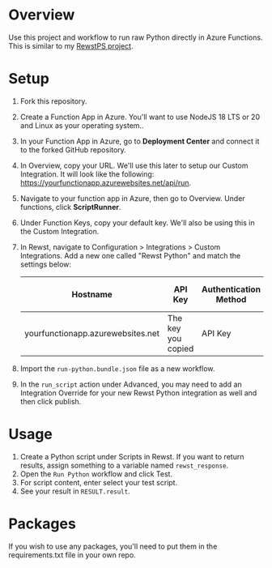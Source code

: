 # Overview

Use this project and workflow to run raw Python directly in Azure Functions. This is similar to my [RewstPS project](https://github.com/gocovi/RewstPS).

# Setup

1. Fork this repository.
1. Create a Function App in Azure. You'll want to use NodeJS 18 LTS or 20 and Linux as your operating system..
1. In your Function App in Azure, go to **Deployment Center** and connect it to the forked GitHub repository.
1. In Overview, copy your URL. We'll use this later to setup our Custom Integration. It will look like the following: https://yourfunctionapp.azurewebsites.net/api/run.
1. Navigate to your function app in Azure, then go to Overview. Under functions, click **ScriptRunner**.
1. Under Function Keys, copy your default key. We'll also be using this in the Custom Integration.
1. In Rewst, navigate to Configuration > Integrations > Custom Integrations. Add a new one called "Rewst Python" and match the settings below:

    | Hostname                          	| API Key            	| Authentication Method 	| API Key Header Name 	|
    |-----------------------------------	|--------------------	|-----------------------	|---------------------	|
    | yourfunctionapp.azurewebsites.net 	| The key you copied 	| API Key               	| x-functions-key     	|

1. Import the `run-python.bundle.json` file as a new workflow.
1. In the `run_script` action under Advanced, you may need to add an Integration Override for your new Rewst Python integration as well and then click publish.

# Usage

1. Create a Python script under Scripts in Rewst. If you want to return results, assign something to a variable named `rewst_response`.
1. Open the `Run Python` workflow and click Test.
1. For script content, enter select your test script.
1. See your result in `RESULT.result`.

# Packages

If you wish to use any packages, you'll need to put them in the requirements.txt file in your own repo. 
